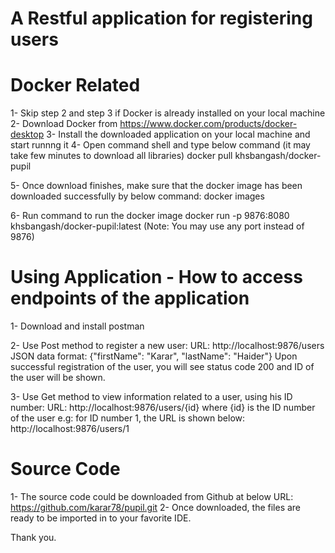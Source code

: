 
# A Restful application for registering users

# Docker Related
1- Skip step 2 and step 3 if Docker is already installed on your local machine
2- Download Docker from https://www.docker.com/products/docker-desktop
3- Install the downloaded application on your local machine and start runnng it
4- Open command shell and type below command (it may take few minutes to download all libraries)
	docker pull khsbangash/docker-pupil

5- Once download finishes, make sure that the docker image has been downloaded successfully by below command:
	docker images

6- Run command to run the docker image
	docker run -p 9876:8080 khsbangash/docker-pupil:latest
	(Note: You may use any port instead of 9876)


# Using Application - How to access endpoints of the application
1- Download and install postman 

2- Use Post method to register a new user:
	URL: http://localhost:9876/users
	JSON data format: {"firstName": "Karar", "lastName": "Haider"}
Upon successful registration of the user, you will see status code 200 and ID of the user will be shown.

3- Use Get method to view information related to a user, using his ID number:
	URL: http://localhost:9876/users/{id}
	where {id} is the ID number of the user
	e.g: for ID number 1, the URL is shown below:
	http://localhost:9876/users/1

# Source Code
1- The source code could be downloaded from Github at below URL:
	https://github.com/karar78/pupil.git
2- Once downloaded, the files are ready to be imported in to your favorite IDE.

Thank you.


